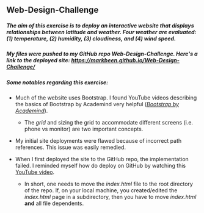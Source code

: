 ## Web-Design-Challenge
##### The aim of this exercise is to deploy an interactive website that displays relationships between latitude and weather. Four weather are evaluated: (1) temperature, (2) humidity, (3) cloudiness, and (4) wind speed.  


##### My files were pushed to my GitHub repo *Web-Design-Challenge*. Here's a link to the deployed site: https://markbeen.github.io/Web-Design-Challenge/

##### Some notables regarding this exercise:
* Much of the website uses Bootstrap. I found YouTube videos describing the basics of Bootstrap by Academind very helpful ([*Bootstrap by Academind*](https://www.youtube.com/watch?v=7g8Gg2QVdeU)).

  * The *grid* and sizing the grid to accommodate different screens (i.e. phone vs monitor) are two important concepts.

* My initial site deployments were flawed because of incorrect path references. This issue was easily remedied. 
* When I first deployed the site to the GitHub repo, the implementation failed. I reminded myself how do deploy on GitHub by watching this [YouTube video](https://www.youtube.com/watch?v=BA_c3bGQXlQ).
  * In short, one needs to move the *index.html* file to the root directory of the repo. If, on your local machine, you created/edited the *index.html* page in a subdirectory, then you have to move *index.html* **and** all file dependents.



